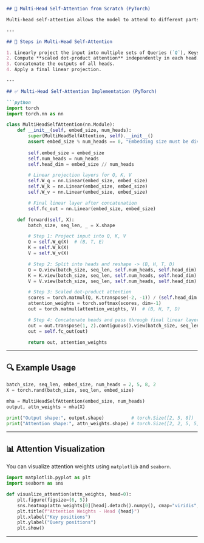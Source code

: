 ````markdown
## 🧠 Multi-Head Self-Attention from Scratch (PyTorch)

Multi-head self-attention allows the model to attend to different parts of the input sequence from multiple representation subspaces. It splits the embedding into multiple "heads", performs attention in parallel, and then combines the outputs.

---

## 📌 Steps in Multi-Head Self-Attention

1. Linearly project the input into multiple sets of Queries (`Q`), Keys (`K`), and Values (`V`).
2. Compute **scaled dot-product attention** independently in each head.
3. Concatenate the outputs of all heads.
4. Apply a final linear projection.

---

## ✅ Multi-Head Self-Attention Implementation (PyTorch)

```python
import torch
import torch.nn as nn

class MultiHeadSelfAttention(nn.Module):
    def __init__(self, embed_size, num_heads):
        super(MultiHeadSelfAttention, self).__init__()
        assert embed_size % num_heads == 0, "Embedding size must be divisible by number of heads"
        
        self.embed_size = embed_size
        self.num_heads = num_heads
        self.head_dim = embed_size // num_heads

        # Linear projection layers for Q, K, V
        self.W_q = nn.Linear(embed_size, embed_size)
        self.W_k = nn.Linear(embed_size, embed_size)
        self.W_v = nn.Linear(embed_size, embed_size)

        # Final linear layer after concatenation
        self.fc_out = nn.Linear(embed_size, embed_size)

    def forward(self, X):
        batch_size, seq_len, _ = X.shape

        # Step 1: Project input into Q, K, V
        Q = self.W_q(X)  # (B, T, E)
        K = self.W_k(X)
        V = self.W_v(X)

        # Step 2: Split into heads and reshape -> (B, H, T, D)
        Q = Q.view(batch_size, seq_len, self.num_heads, self.head_dim).transpose(1, 2)
        K = K.view(batch_size, seq_len, self.num_heads, self.head_dim).transpose(1, 2)
        V = V.view(batch_size, seq_len, self.num_heads, self.head_dim).transpose(1, 2)

        # Step 3: Scaled dot-product attention
        scores = torch.matmul(Q, K.transpose(-2, -1)) / (self.head_dim ** 0.5)
        attention_weights = torch.softmax(scores, dim=-1)
        out = torch.matmul(attention_weights, V)  # (B, H, T, D)

        # Step 4: Concatenate heads and pass through final linear layer
        out = out.transpose(1, 2).contiguous().view(batch_size, seq_len, self.embed_size)
        out = self.fc_out(out)

        return out, attention_weights
````

---

## 🔍 Example Usage

```python
batch_size, seq_len, embed_size, num_heads = 2, 5, 8, 2
X = torch.rand(batch_size, seq_len, embed_size)

mha = MultiHeadSelfAttention(embed_size, num_heads)
output, attn_weights = mha(X)

print("Output shape:", output.shape)          # torch.Size([2, 5, 8])
print("Attention shape:", attn_weights.shape) # torch.Size([2, 2, 5, 5])
```

---

## 📊 Attention Visualization

You can visualize attention weights using `matplotlib` and `seaborn`.

```python
import matplotlib.pyplot as plt
import seaborn as sns

def visualize_attention(attn_weights, head=0):
    plt.figure(figsize=(6, 5))
    sns.heatmap(attn_weights[0][head].detach().numpy(), cmap="viridis", annot=True)
    plt.title(f"Attention Weights - Head {head}")
    plt.xlabel("Key positions")
    plt.ylabel("Query positions")
    plt.show()
```

---


